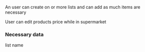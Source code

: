 An user can create on or more lists and can add as much items are necessary

User can edit products price while in supermarket

### Necessary data

list name